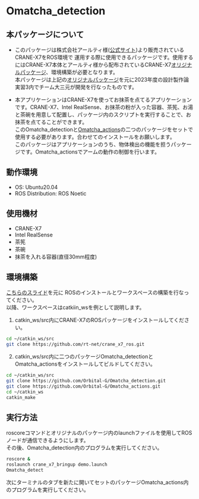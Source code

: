 # Omatcha_detection
## 本パッケージについて
- このパッケージは株式会社アールティ様([公式サイト](https://rt-net.jp/))より販売されているCRANE-X7をROS環境で
運用する際に使用できるパッケージです。使用するにはCRANE-X7本体とアールティ様から配布されているCRANE-X7[オリジナルパッケージ](https://github.com/rt-net/crane_x7_ros)、環境構築が必要となります。  
本パッケージは上記の[オリジナルパッケージ](https://github.com/rt-net/crane_x7_ros)を元に2023年度の設計製作論実習3内でチーム大三元が開発を行なったものです。  

- 本アプリケーションはCRANE-X7を使ってお抹茶を点てるアプリケーションです。CRANE-X7、Intel RealSense、お抹茶の粉が入った容器、茶筅、お湯と茶碗を用意して配置し、パッケージ内のスクリプトを実行することで、お抹茶を点てることができます。  
このOmatcha_detectionと[Omatcha_actions](https://github.com/Orbital-G/Omatcha_actions)の二つのパッケージをセットで使用する必要があります。合わせてのインストールをお願いします。  
このパッケージはアプリケーションのうち、物体検出の機能を担うパッケージです。Omatcha_actionsでアームの動作の制御を行います。

## 動作環境
* OS: Ubuntu20.04  
* ROS Distribution: ROS Noetic

## 使用機材
* CRANE-X7  
* Intel RealSense  
* 茶筅  
* 茶碗  
* 抹茶を入れる容器(直径30mm程度)  

## 環境構築
[こちらのスライド](https://github.com/ryuichiueda/my_slides/blob/master/robotdesign3_2021/lesson1.md)を元に
ROSのインストールとワークスペースの構築を行なってください。  
以降、ワークスペースはcatkiin_wsを例として説明します。  
1. catkin_ws/src内にCRANE-X7のROSパッケージをインストールしてください。
```sh
cd ~/catkin_ws/src  
git clone https://github.com/rt-net/crane_x7_ros.git  
```

2. catkin_ws/src内に二つのパッケージOmatcha_detectionとOmatcha_actionsをインストールしてビルドしてください。
```sh
cd ~/catkin_ws/src
git clone https://github.com/Orbital-G/Omatcha_detection.git
git clone https://github.com/Orbital-G/Omatcha_actions.git
cd ~/catkin_ws  
catkin_make  
```

## 実行方法
roscoreコマンドとオリジナルのパッケージ内のlaunchファイルを使用してROSノードが通信できるようにします。  
その後、Omatcha_detection内のプログラムを実行してください。
```sh
roscore &
roslaunch crane_x7_bringup demo.launch
Omatcha_detect
```

次にターミナルのタブを新たに開いてセットのパッケージOmatcha_actions内のプログラムを実行してください。
```

```